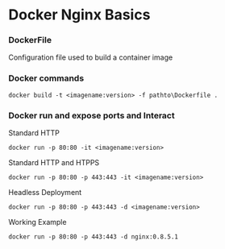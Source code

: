 # Docker Nginx Basics


### DockerFile
 Configuration file used to build a container image 

### Docker commands
```
docker build -t <imagename:version> -f pathto\Dockerfile . 
```

### Docker run and expose ports and Interact

Standard HTTP
```
docker run -p 80:80 -it <imagename:version>
```

Standard HTTP and HTPPS
```
docker run -p 80:80 -p 443:443 -it <imagename:version>
```

Headless Deployment
```
docker run -p 80:80 -p 443:443 -d <imagename:version>
```

Working Example
```
docker run -p 80:80 -p 443:443 -d nginx:0.8.5.1
```